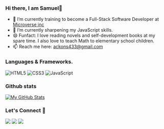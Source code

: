 ### Hi there, I am Samuel👋

- 🔭 I’m currently training to become a Full-Stack Software Developer at [Microverse inc](https://www.microverse.org/)
- 🌱 I’m currently sharpening my JavaScript skills.
- 😄 Funfact: I love reading novels and self-development books at my spare time. I also love to teach Math to elementary school children.
- 📫 Reach me here: ackons433@gmail.com


### Languages & Frameworks.
![HTML5](https://icongr.am/devicon/html5-original.svg?size=50&color=currentColor)
![CSS3](https://icongr.am/devicon/css3-original.svg?size=50&color=currentColor)
![JavaScript](https://icongr.am/devicon/javascript-original.svg?size=50&color=currentColor)
### Github stats
[![My GitHub Stats](https://github-readme-stats.vercel.app/api/?username=AckonSamuel&count_private=true&theme=tokyonight&showicons=true)]()

<h3 align="left">Let's Connect 🤝</h3>
<div align="left">
<a target="_blank"
href="https://www.linkedin.com/in/samuel-ackon-882717190/"><img
src="https://img.shields.io/badge/-LinkedIn-0077b5?style=for-the-badge&logo=LinkedIn&logoColor=white"></img></a> <a target="_blank"
href="mailto:ackons433@gmail.com"><img
src="https://img.shields.io/badge/-Gmail-D14836?style=for-the-badge&logo=Gmail&logoColor=white"></img></a> <a target="_blank"
href="https://twitter.com/AckonSamuel2"><img
src="https://img.shields.io/badge/-Twitter-1DA1F2?style=for-the-badge&logo=Twitter&logoColor=white"></img></a>
<div/>

<!--
**AckonSamuel/AckonSamuel** is a ✨ _special_ ✨ repository because its `README.md` (this file) appears on your GitHub profile.

Here are some ideas to get you started:

- 🔭 I’m currently working on ...
- 🌱 I’m currently learning ...
- 👯 I’m looking to collaborate on ...
- 🤔 I’m looking for help with ...
- 💬 Ask me about ...
- 📫 How to reach me: ...
- 😄 Pronouns: ...
- ⚡ Fun fact: ...
-->
